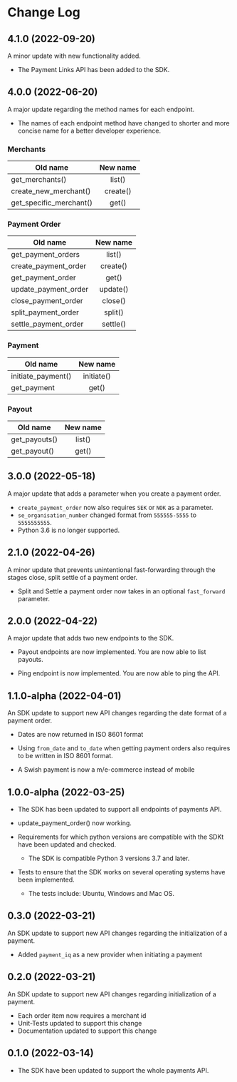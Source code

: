 # Change Log

## 4.1.0 (2022-09-20)

A minor update with new functionality added.

- The Payment Links API has been added to the SDK.

## 4.0.0 (2022-06-20)

A major update regarding the method names for each endpoint.

- The names of each endpoint method have changed to shorter and more concise name for a better developer experience.

### Merchants

| Old name                | New name |
| ----------------------- | :------: |
| get_merchants()         |  list()  |
| create_new_merchant()   | create() |
| get_specific_merchant() |  get()   |

### Payment Order

| Old name             | New name |
| -------------------- | :------: |
| get_payment_orders   |  list()  |
| create_payment_order | create() |
| get_payment_order    |  get()   |
| update_payment_order | update() |
| close_payment_order  | close()  |
| split_payment_order  | split()  |
| settle_payment_order | settle() |

### Payment

| Old name           |  New name  |
| ------------------ | :--------: |
| initiate_payment() | initiate() |
| get_payment        |   get()    |

### Payout

| Old name      | New name |
| ------------- | :------: |
| get_payouts() |  list()  |
| get_payout()  |  get()   |

## 3.0.0 (2022-05-18)

A major update that adds a parameter when you create a payment order.

- `create_payment_order` now also requires `SEK` or `NOK` as a parameter.
- `se_organisation_number` changed format from `555555-5555` to `5555555555`.
- Python 3.6 is no longer supported.

## 2.1.0 (2022-04-26)

A minor update that prevents unintentional fast-forwarding through the stages close, split settle of a payment order.

- Split and Settle a payment order now takes in an optional `fast_forward` parameter.

## 2.0.0 (2022-04-22)

A major update that adds two new endpoints to the SDK.

- Payout endpoints are now implemented. You are now able to list payouts.

- Ping endpoint is now implemented. You are now able to ping the API.

## 1.1.0-alpha (2022-04-01)

An SDK update to support new API changes regarding the date format of a payment order.

- Dates are now returned in ISO 8601 format

- Using `from_date` and `to_date` when getting payment orders also requires to be written in ISO 8601 format.

- A Swish payment is now a m/e-commerce instead of mobile

## 1.0.0-alpha (2022-03-25)

- The SDK has been updated to support all endpoints of payments API.

- update_payment_order() now working.

- Requirements for which python versions are compatible with the SDKt have been updated and checked.

  - The SDK is compatible Python 3 versions 3.7 and later.

- Tests to ensure that the SDK works on several operating systems have been implemented.
  - The tests include: Ubuntu, Windows and Mac OS.

## 0.3.0 (2022-03-21)

An SDK update to support new API changes regarding the initialization of a payment.

- Added `payment_iq` as a new provider when initiating a payment

## 0.2.0 (2022-03-21)

An SDK update to support new API changes regarding initialization of a payment.

- Each order item now requires a merchant id
- Unit-Tests updated to support this change
- Documentation updated to support this change

## 0.1.0 (2022-03-14)

- The SDK have been updated to support the whole payments API.
